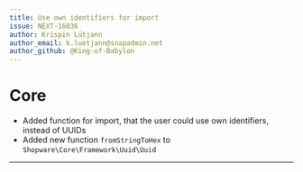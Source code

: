 ```yaml
---
title: Use own identifiers for import
issue: NEXT-16036
author: Krispin Lütjann
author_email: k.luetjann@snapadmin.net
author_github: @King-of-Babylon
---
```

# Core
* Added function for import, that the user could use own identifiers, instead of UUIDs
* Added new function `fromStringToHex` to `Shopware\Core\Framework\Uuid\Uuid`
___
